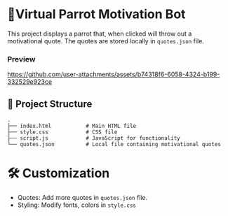 # 🦜Virtual Parrot Motivation Bot

This project displays a parrot that, when clicked will throw out a motivational quote. The quotes are stored locally in `quotes.json` file.

### Preview



https://github.com/user-attachments/assets/b74318f6-6058-4324-b199-332529e923ce



## 📂 Project Structure

```plaintext
.
├── index.html           # Main HTML file
├── style.css            # CSS file
├── script.js            # JavaScript for functionality
└── quotes.json          # Local file containing motivational quotes

```

# 🛠️ Customization

- Quotes: Add more quotes in `quotes.json` file.
- Styling: Modify fonts, colors in `style.css`
